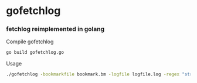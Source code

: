 # gofetchlog
### fetchlog reimplemented in golang
Compile gofetchlog
```bash
go build gofetchlog.go 
```
Usage
```bash
./gofetchlog -bookmarkfile bookmark.bm -logfile logfile.log -regex "string" [-count]
```
